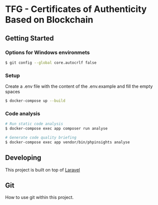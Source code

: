 # TFG - Certificates of Authenticity Based on Blockchain

## Getting Started

### Options for Windows environmets
``` sh
$ git config --global core.autocrlf false
```

### Setup
Create a .env file with the content of the .env.example and fill the empty spaces

``` sh
$ docker-compose up --build
```

### Code analysis
``` sh
# Run static code analysis
$ docker-compose exec app composer run analyse

# Generate code quality briefing
$ docker-compose exec app vendor/bin/phpinsights analyse
```

## Developing

This project is built on top of [Laravel](https://laravel.com)

## Git

How to use git within this project.